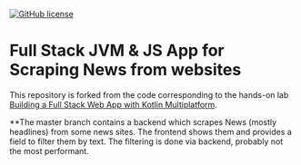 [![GitHub license](https://img.shields.io/badge/license-Apache%20License%202.0-blue.svg?style=flat)](https://www.apache.org/licenses/LICENSE-2.0)

# Full Stack JVM & JS App for Scraping News from websites

This repository is forked from the code corresponding to the hands-on lab [Building a Full Stack Web App with Kotlin Multiplatform](https://play.kotlinlang.org/hands-on/Full%20Stack%20Web%20App%20with%20Kotlin%20Multiplatform/).

**The master branch contains a backend which scrapes News (mostly headlines) from some news sites. The frontend shows them and provides a field to filter them by text. The filtering is done via backend, probably not the most performant.
